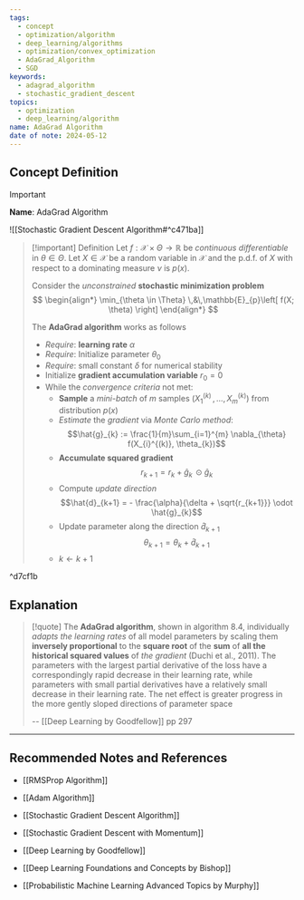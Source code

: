 ```yaml
---
tags:
  - concept
  - optimization/algorithm
  - deep_learning/algorithms
  - optimization/convex_optimization
  - AdaGrad_Algorithm
  - SGD
keywords:
  - adagrad_algorithm
  - stochastic_gradient_descent
topics:
  - optimization
  - deep_learning/algorithm
name: AdaGrad Algorithm
date of note: 2024-05-12
---
```


## Concept Definition

>[!important]
>**Name**: AdaGrad Algorithm

![[Stochastic Gradient Descent Algorithm#^c471ba]]


>[!important] Definition
>Let  $f: \mathcal{X} \times \Theta \to \mathbb{R}$ be *continuous differentiable* in $\theta\in \Theta$. Let $X \in \mathcal{X}$ be a random variable in $\mathcal{X}$ and the p.d.f. of $X$ with respect to a dominating measure $\nu$ is $p(x)$.
>
>Consider the *unconstrained* **stochastic minimization problem** 
>$$
>\begin{align*}
> \min_{\theta \in \Theta} \,&\,\mathbb{E}_{p}\left[  f(X; \theta) \right]
>\end{align*}
>$$
>
>The **AdaGrad algorithm** works as follows
>- *Require*: **learning rate** $\alpha$
>- *Require*: Initialize parameter $\theta_{0}$
>- *Require*: small constant $\delta$ for numerical stability
>- Initialize **gradient accumulation variable** $r_{0}=0$
>- While the *convergence criteria* not met:
>	- **Sample** a *mini-batch* of $m$ samples $(X_{1}^{(k)} \,{,}\ldots{,}\,X_{m}^{(k)} )$ from distribution $p(x)$
>	- *Estimate* the *gradient* via *Monte Carlo method*: $$\hat{g}_{k} := \frac{1}{m}\sum_{i=1}^{m} \nabla_{\theta} f(X_{i}^{(k)}, \theta_{k})$$
>	- **Accumulate squared gradient** $$r_{k+1} = r_{k} + \hat{g}_{k}\, \odot \hat{g}_{k}$$
>	- Compute *update direction* $$\hat{d}_{k+1} = - \frac{\alpha}{\delta + \sqrt{r_{k+1}}} \odot \hat{g}_{k}$$
>	- Update parameter along the direction $\hat{d}_{k+1}$ $$\theta_{k+1} = \theta_{k} + \hat{d}_{k+1}$$ 
>	- $k \leftarrow k+1$

^d7cf1b




## Explanation

>[!quote]
>The **AdaGrad algorithm**, shown in algorithm 8.4, individually *adapts the learning rates* of all model parameters by scaling them **inversely proportional** to the **square root** of the **sum** of **all the historical squared values** of *the gradient* (Duchi et al., 2011). The parameters with the largest partial derivative of the loss have a correspondingly rapid decrease in their learning rate, while parameters with small partial derivatives have a relatively small decrease in their learning rate. The net effect is greater progress in the more gently sloped directions of parameter space
>
>-- [[Deep Learning by Goodfellow]] pp 297



-----------
##  Recommended Notes and References


- [[RMSProp Algorithm]]
- [[Adam Algorithm]]

- [[Stochastic Gradient Descent Algorithm]]
- [[Stochastic Gradient Descent with Momentum]]


- [[Deep Learning by Goodfellow]]
- [[Deep Learning Foundations and Concepts by Bishop]]
- [[Probabilistic Machine Learning Advanced Topics by Murphy]]